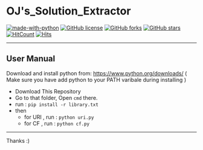 # OJ's_Solution_Extractor

[![made-with-python](https://img.shields.io/badge/Made%20with-Python-1f425f.svg)](https://www.python.org/)
[![GitHub license](https://img.shields.io/github/license/xack20/OJ-s_Solution_Extractor.svg)](https://github.com/xack20/OJ-s_Solution_Extractor/blob/master/LICENSE)
[![GitHub forks](https://img.shields.io/github/forks/xack20/OJ-s_Solution_Extractor.svg?style=social&label=Fork)](https://github.com/xack20/OJ-s_Solution_Extractor)
[![GitHub stars](https://img.shields.io/github/stars/xack20/OJ-s_Solution_Extractor.svg?style=social&label=Stars)](https://github.com/xack20/OJ-s_Solution_Extractor)
[![HitCount](http://hits.dwyl.com/xack20/badges.svg)](http://hits.dwyl.com/xack20/badges)
[![Hits](https://hits.seeyoufarm.com/api/count/incr/badge.svg?url=https%3A%2F%2Fgithub.com%2Fxack20%2FOJ-s_Solution_Extractor&count_bg=%2379C83D&title_bg=%23555555&icon=&icon_color=%23E7E7E7&title=hits&edge_flat=false)](https://hits.seeyoufarm.com)

<hr>

## User Manual

Download and install python from: https://www.python.org/downloads/ ( Make sure you have add python to your PATH varibale during installing )

* Download This Repository
* Go to that folder, Open ```cmd``` there.
* run : ```pip install -r library.txt```
* then
  * for URI , run : ```python uri.py```
  * for CF  , run : ```python cf.py```

<hr>
Thanks :) 
